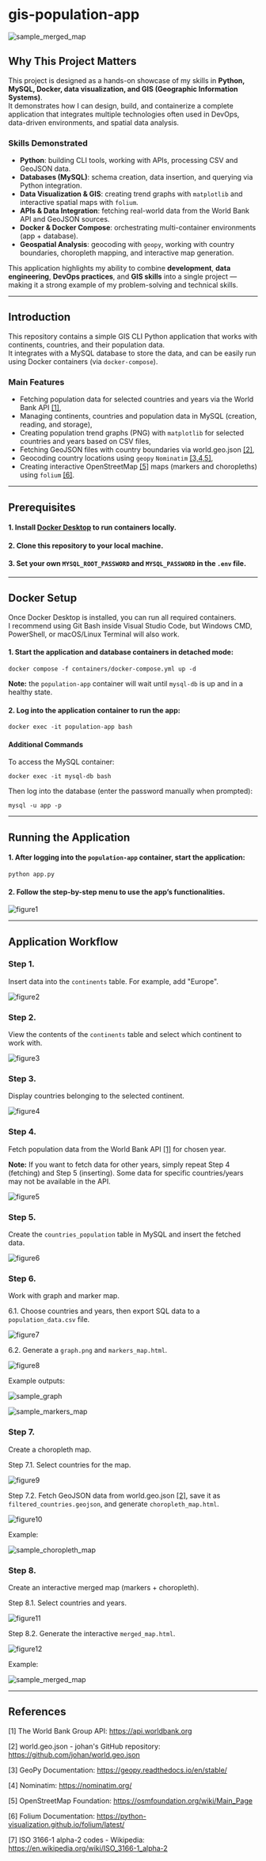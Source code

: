 # gis-population-app

![sample_merged_map](/readme_figures/sample_merged_map.png)

## Why This Project Matters

This project is designed as a hands-on showcase of my skills in **Python, MySQL, Docker, data visualization, and GIS (Geographic Information Systems)**.  
It demonstrates how I can design, build, and containerize a complete application that integrates multiple technologies often used in DevOps, data-driven environments, and spatial data analysis.

### Skills Demonstrated
- **Python**: building CLI tools, working with APIs, processing CSV and GeoJSON data.  
- **Databases (MySQL)**: schema creation, data insertion, and querying via Python integration.  
- **Data Visualization & GIS**: creating trend graphs with `matplotlib` and interactive spatial maps with `folium`.  
- **APIs & Data Integration**: fetching real-world data from the World Bank API and GeoJSON sources.  
- **Docker & Docker Compose**: orchestrating multi-container environments (app + database).  
- **Geospatial Analysis**: geocoding with `geopy`, working with country boundaries, choropleth mapping, and interactive map generation. 

This application highlights my ability to combine **development**, **data engineering**, **DevOps practices**, and **GIS skills** into a single project — making it a strong example of my problem-solving and technical skills.

---

## Introduction

This repository contains a simple GIS CLI Python application that works with continents, countries, and their population data.  
It integrates with a MySQL database to store the data, and can be easily run using Docker containers (via `docker-compose`).

### Main Features
- Fetching population data for selected countries and years via the World Bank API [[1]](#references),
- Managing continents, countries and population data in MySQL (creation, reading, and storage),
- Creating population trend graphs (PNG) with `matplotlib` for selected countries and years based on CSV files,
- Fetching GeoJSON files with country boundaries via world.geo.json [[2]](#references), 
- Geocoding country locations using `geopy` `Nominatim` [[3,4,5]](#references),
- Creating interactive OpenStreetMap [[5]](#references) maps (markers and choropleths) using `folium` [[6]](#references).

---

## Prerequisites

#### 1. Install [Docker Desktop](https://docs.docker.com/desktop/) to run containers locally.
#### 2. Clone this repository to your local machine.
#### 3. Set your own `MYSQL_ROOT_PASSWORD` and `MYSQL_PASSWORD` in the `.env` file.

---

## Docker Setup

<p> Once Docker Desktop is installed, you can run all required containers.<br>
I recommend using Git Bash inside Visual Studio Code, but Windows CMD, PowerShell, or macOS/Linux Terminal will also work.</p> 

#### 1. Start the application and database containers in detached mode:

`docker compose -f containers/docker-compose.yml up -d`

**Note:** the `population-app` container will wait until `mysql-db` is up and in a healthy state.

#### 2. Log into the application container to run the app:

`docker exec -it population-app bash`

#### Additional Commands

To access the MySQL container:

`docker exec -it mysql-db bash`

Then log into the database (enter the password manually when prompted):

`mysql -u app -p`

---

## Running the Application

#### 1. After logging into the `population-app` container, start the application:

`python app.py`

#### 2. Follow the step-by-step menu to use the app’s functionalities.

![figure1](/readme_figures/figure1.png)

---

## Application Workflow

### Step 1. 
Insert data into the `continents` table. For example, add "Europe".

![figure2](/readme_figures/figure2.png)

### Step 2. 
View the contents of the `continents` table and select which continent to work with.

![figure3](/readme_figures/figure3.png)

### Step 3. 
Display countries belonging to the selected continent.

![figure4](/readme_figures/figure4.png)

### Step 4. 
Fetch population data from the World Bank API [[1]](#references) for chosen year.

**Note:** If you want to fetch data for other years, simply repeat Step 4 (fetching) and Step 5 (inserting). Some data for specific countries/years may not be available in the API.

![figure5](/readme_figures/figure5.png)

### Step 5. 
Create the `countries_population` table in MySQL and insert the fetched data.

![figure6](/readme_figures/figure6.png) 

### Step 6.
Work with graph and marker map.

6.1. Choose countries and years, then export SQL data to a `population_data.csv` file.

![figure7](/readme_figures/figure7.png)

6.2. Generate a `graph.png` and `markers_map.html`.

![figure8](/readme_figures/figure8.png)

Example outputs:

![sample_graph](/readme_figures/sample_graph.png)

![sample_markers_map](/readme_figures/sample_markers_map.png)

### Step 7. 
Create a choropleth map.

Step 7.1. Select countries for the map.

![figure9](/readme_figures/figure9.png)

Step 7.2. Fetch GeoJSON data from world.geo.json [[2]](#references), save it as `filtered_countries.geojson`, and generate `choropleth_map.html`.

![figure10](/readme_figures/figure10.png)

Example:

![sample_choropleth_map](/readme_figures/sample_choropleth_map.png)

### Step 8.
Create an interactive merged map (markers + choropleth).

Step 8.1. Select countries and years.

![figure11](/readme_figures/figure11.png)

Step 8.2. Generate the interactive `merged_map.html`.

![figure12](/readme_figures/figure12.png)

Example:

![sample_merged_map](/readme_figures/sample_merged_map.png)

---

## References

[1] The World Bank Group API: https://api.worldbank.org

[2] world.geo.json - johan's GitHub repository: https://github.com/johan/world.geo.json

[3] GeoPy Documentation: https://geopy.readthedocs.io/en/stable/

[4] Nominatim: https://nominatim.org/

[5] OpenStreetMap Foundation: https://osmfoundation.org/wiki/Main_Page

[6] Folium Documentation: https://python-visualization.github.io/folium/latest/

[7] ISO 3166-1 alpha-2 codes - Wikipedia: https://en.wikipedia.org/wiki/ISO_3166-1_alpha-2